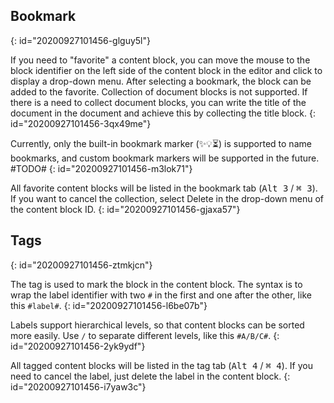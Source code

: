 ## Bookmark
{: id="20200927101456-glguy5l"}

If you need to "favorite" a content block, you can move the mouse to the block identifier on the left side of the content block in the editor and click to display a drop-down menu. After selecting a bookmark, the block can be added to the favorite. Collection of document blocks is not supported. If there is a need to collect document blocks, you can write the title of the document in the document and achieve this by collecting the title block.
{: id="20200927101456-3qx49me"}

Currently, only the built-in bookmark marker (✨💡️⏳) is supported to name bookmarks, and custom bookmark markers will be supported in the future. #TODO#
{: id="20200927101456-m3lok71"}

All favorite content blocks will be listed in the bookmark tab (<kbd>Alt 3</kbd> / <kbd>⌘ 3</kbd>). If you want to cancel the collection, select Delete in the drop-down menu of the content block ID.
{: id="20200927101456-gjaxa57"}

## Tags
{: id="20200927101456-ztmkjcn"}

The tag is used to mark the block in the content block. The syntax is to wrap the label identifier with two `#` in the first and one after the other, like this `#label#`.
{: id="20200927101456-l6be07b"}

Labels support hierarchical levels, so that content blocks can be sorted more easily. Use `/` to separate different levels, like this `#A/B/C#`.
{: id="20200927101456-2yk9ydf"}

All tagged content blocks will be listed in the tag tab (<kbd>Alt 4</kbd> / <kbd>⌘ 4</kbd>). If you need to cancel the label, just delete the label in the content block.
{: id="20200927101456-i7yaw3c"}
